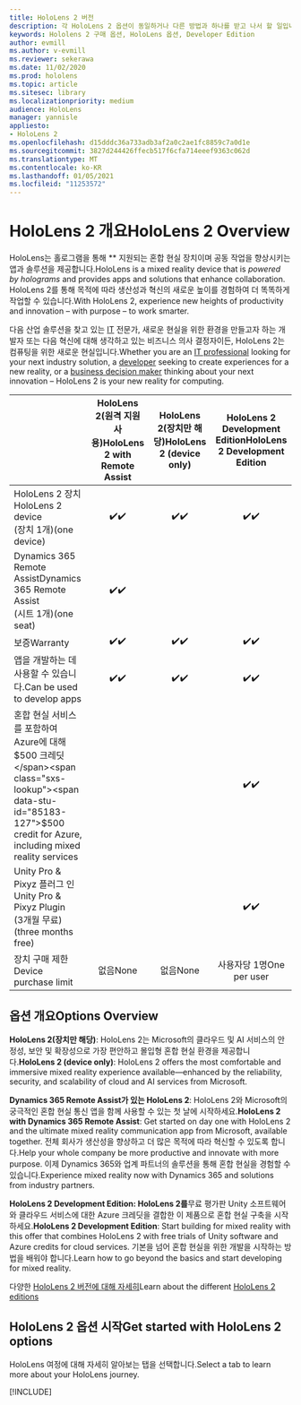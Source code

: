 ```yaml
---
title: HoloLens 2 버전
description: 각 HoloLens 2 옵션이 동일하거나 다른 방법과 하나를 받고 나서 할 일입니다.
keywords: Hololens 2 구매 옵션, HoloLens 옵션, Developer Edition
author: evmill
ms.author: v-evmill
ms.reviewer: sekerawa
ms.date: 11/02/2020
ms.prod: hololens
ms.topic: article
ms.sitesec: library
ms.localizationpriority: medium
audience: HoloLens
manager: yannisle
appliesto:
- HoloLens 2
ms.openlocfilehash: d15dddc36a733adb3af2a0c2ae1fc8859c7a0d1e
ms.sourcegitcommit: 3827d244426ffecb517f6cfa714eeef9363c062d
ms.translationtype: MT
ms.contentlocale: ko-KR
ms.lasthandoff: 01/05/2021
ms.locfileid: "11253572"
---
```

# <span data-ttu-id="85183-104">HoloLens 2 개요</span><span class="sxs-lookup"><span data-stu-id="85183-104">HoloLens 2 Overview</span></span>

<span data-ttu-id="85183-105">HoloLens는 홀로그램을 통해 \*\* 지원되는 혼합 현실 장치이며 공동 작업을 향상시키는 앱과 솔루션을 제공합니다.</span><span class="sxs-lookup"><span data-stu-id="85183-105">HoloLens is a mixed reality device that is *powered by holograms* and provides apps and solutions that enhance collaboration.</span></span> <span data-ttu-id="85183-106">HoloLens 2를 통해 목적에 따라 생산성과 혁신의 새로운 높이를 경험하여 더 똑똑하게 작업할 수 있습니다.</span><span class="sxs-lookup"><span data-stu-id="85183-106">With HoloLens 2, experience new heights of productivity and innovation – with purpose – to work smarter.</span></span>

<span data-ttu-id="85183-107">다음 산업 솔루션을 찾고 있는 [IT](https://www.microsoft.com/hololens/apps) 전문가, [](https://www.microsoft.com/hololens/developers) 새로운 현실을 위한 환경을 만들고자 [](https://www.microsoft.com/hololens/apps) 하는 개발자 또는 다음 혁신에 대해 생각하고 있는 비즈니스 의사 결정자이든, HoloLens 2는 컴퓨팅을 위한 새로운 현실입니다.</span><span class="sxs-lookup"><span data-stu-id="85183-107">Whether you are an [IT professional](https://www.microsoft.com/hololens/apps) looking for your next industry solution, a [developer](https://www.microsoft.com/hololens/developers) seeking to create experiences for a new reality, or a [business decision maker](https://www.microsoft.com/hololens/apps) thinking about your next innovation – HoloLens 2 is your new reality for computing.</span></span> 

|                                                         | <span data-ttu-id="85183-108">HoloLens 2(원격 지원 사용)</span><span class="sxs-lookup"><span data-stu-id="85183-108">HoloLens 2 with Remote Assist</span></span> | <span data-ttu-id="85183-109">HoloLens 2(장치만 해당)</span><span class="sxs-lookup"><span data-stu-id="85183-109">HoloLens 2 (device only)</span></span> | <span data-ttu-id="85183-110">HoloLens 2 Development Edition</span><span class="sxs-lookup"><span data-stu-id="85183-110">HoloLens 2 Development Edition</span></span> |
|---------------------------------------------------------|:-----------------------------:|:------------------------:|:------------------------------:|
| <span data-ttu-id="85183-111">HoloLens 2 장치</span><span class="sxs-lookup"><span data-stu-id="85183-111">HoloLens 2 device</span></span> <br><span data-ttu-id="85183-112">(장치 1개)</span><span class="sxs-lookup"><span data-stu-id="85183-112">(one device)</span></span>                      |               <span data-ttu-id="85183-113">✔️</span><span class="sxs-lookup"><span data-stu-id="85183-113">✔️</span></span>               |             <span data-ttu-id="85183-114">✔️</span><span class="sxs-lookup"><span data-stu-id="85183-114">✔️</span></span>            |                <span data-ttu-id="85183-115">✔️</span><span class="sxs-lookup"><span data-stu-id="85183-115">✔️</span></span>               |
| <span data-ttu-id="85183-116">Dynamics 365 Remote Assist</span><span class="sxs-lookup"><span data-stu-id="85183-116">Dynamics 365 Remote Assist</span></span><br><span data-ttu-id="85183-117">(시트 1개)</span><span class="sxs-lookup"><span data-stu-id="85183-117">(one seat)</span></span>                |               <span data-ttu-id="85183-118">✔️</span><span class="sxs-lookup"><span data-stu-id="85183-118">✔️</span></span>               |                          |                                |
| <span data-ttu-id="85183-119">보증</span><span class="sxs-lookup"><span data-stu-id="85183-119">Warranty</span></span>                                                |               <span data-ttu-id="85183-120">✔️</span><span class="sxs-lookup"><span data-stu-id="85183-120">✔️</span></span>               |             <span data-ttu-id="85183-121">✔️</span><span class="sxs-lookup"><span data-stu-id="85183-121">✔️</span></span>            |                <span data-ttu-id="85183-122">✔️</span><span class="sxs-lookup"><span data-stu-id="85183-122">✔️</span></span>               |
| <span data-ttu-id="85183-123">앱을 개발하는 데 사용할 수 있습니다.</span><span class="sxs-lookup"><span data-stu-id="85183-123">Can be used to develop apps</span></span>                                 |               <span data-ttu-id="85183-124">✔️</span><span class="sxs-lookup"><span data-stu-id="85183-124">✔️</span></span>               |             <span data-ttu-id="85183-125">✔️</span><span class="sxs-lookup"><span data-stu-id="85183-125">✔️</span></span>            |                <span data-ttu-id="85183-126">✔️</span><span class="sxs-lookup"><span data-stu-id="85183-126">✔️</span></span>               |
| <span data-ttu-id="85183-127">혼합 현실 서비스를 포함하여 Azure에 대해 $500 크레딧</span><span class="sxs-lookup"><span data-stu-id="85183-127">$500 credit for Azure, including mixed reality services</span></span> |                               |                          |                <span data-ttu-id="85183-128">✔️</span><span class="sxs-lookup"><span data-stu-id="85183-128">✔️</span></span>               |
| <span data-ttu-id="85183-129">Unity Pro & Pixyz 플러그 인</span><span class="sxs-lookup"><span data-stu-id="85183-129">Unity Pro & Pixyz Plugin</span></span> <br><span data-ttu-id="85183-130">(3개월 무료)</span><span class="sxs-lookup"><span data-stu-id="85183-130">(three months free)</span></span>        |                               |                          |                <span data-ttu-id="85183-131">✔️</span><span class="sxs-lookup"><span data-stu-id="85183-131">✔️</span></span>               |
| <span data-ttu-id="85183-132">장치 구매 제한</span><span class="sxs-lookup"><span data-stu-id="85183-132">Device purchase limit</span></span>                                   |              <span data-ttu-id="85183-133">없음</span><span class="sxs-lookup"><span data-stu-id="85183-133">None</span></span>             |           <span data-ttu-id="85183-134">없음</span><span class="sxs-lookup"><span data-stu-id="85183-134">None</span></span>           |          <span data-ttu-id="85183-135">사용자당 1명</span><span class="sxs-lookup"><span data-stu-id="85183-135">One per user</span></span>          |

## <span data-ttu-id="85183-136">옵션 개요</span><span class="sxs-lookup"><span data-stu-id="85183-136">Options Overview</span></span>

<span data-ttu-id="85183-137">**HoloLens 2(장치만 해당)**: HoloLens 2는 Microsoft의 클라우드 및 AI 서비스의 안정성, 보안 및 확장성으로 가장 편안하고 몰입형 혼합 현실 환경을 제공합니다.</span><span class="sxs-lookup"><span data-stu-id="85183-137">**HoloLens 2 (device only)**: HoloLens 2 offers the most comfortable and immersive mixed reality experience available—enhanced by the reliability, security, and scalability of cloud and AI services from Microsoft.</span></span>

<span data-ttu-id="85183-138">**Dynamics 365 Remote Assist가 있는 HoloLens 2**: HoloLens 2와 Microsoft의 궁극적인 혼합 현실 통신 앱을 함께 사용할 수 있는 첫 날에 시작하세요.</span><span class="sxs-lookup"><span data-stu-id="85183-138">**HoloLens 2 with Dynamics 365 Remote Assist**: Get started on day one with HoloLens 2 and the ultimate mixed reality communication app from Microsoft, available together.</span></span> <span data-ttu-id="85183-139">전체 회사가 생산성을 향상하고 더 많은 목적에 따라 혁신할 수 있도록 합니다.</span><span class="sxs-lookup"><span data-stu-id="85183-139">Help your whole company be more productive and innovate with more purpose.</span></span> <span data-ttu-id="85183-140">이제 Dynamics 365와 업계 파트너의 솔루션을 통해 혼합 현실을 경험할 수 있습니다.</span><span class="sxs-lookup"><span data-stu-id="85183-140">Experience mixed reality now with Dynamics 365 and solutions from industry partners.</span></span>

<span data-ttu-id="85183-141">**HoloLens 2 Development Edition: HoloLens 2를**무료 평가판 Unity 소프트웨어와 클라우드 서비스에 대한 Azure 크레딧을 결합한 이 제품으로 혼합 현실 구축을 시작하세요.</span><span class="sxs-lookup"><span data-stu-id="85183-141">**HoloLens 2 Development Edition**: Start building for mixed reality with this offer that combines HoloLens 2 with free trials of Unity software and Azure credits for cloud services.</span></span> <span data-ttu-id="85183-142">기본을 넘어 혼합 현실을 위한 개발을 시작하는 방법을 배워야 합니다.</span><span class="sxs-lookup"><span data-stu-id="85183-142">Learn how to go beyond the basics and start developing for mixed reality.</span></span>

<span data-ttu-id="85183-143">다양한 [HoloLens 2 버전에 대해 자세히](https://www.microsoft.com/hololens/buy)</span><span class="sxs-lookup"><span data-stu-id="85183-143">Learn about the different [HoloLens 2 editions](https://www.microsoft.com/hololens/buy)</span></span>

## <span data-ttu-id="85183-144">HoloLens 2 옵션 시작</span><span class="sxs-lookup"><span data-stu-id="85183-144">Get started with HoloLens 2 options</span></span>
<span data-ttu-id="85183-145">HoloLens 여정에 대해 자세히 알아보는 탭을 선택합니다.</span><span class="sxs-lookup"><span data-stu-id="85183-145">Select a tab to learn more about your HoloLens journey.</span></span>

[!INCLUDE[](includes/options-overview.md)]